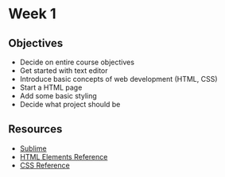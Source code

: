 # Week 1
## Objectives

- Decide on entire course objectives
- Get started with text editor
- Introduce basic concepts of web development (HTML, CSS)
- Start a HTML page
- Add some basic styling
- Decide what project should be


## Resources
- [Sublime](https://www.sublimetext.com/)
- [HTML Elements Reference](https://developer.mozilla.org/en-US/docs/Web/HTML/Element)
- [CSS Reference](https://developer.mozilla.org/en-US/docs/Web/CSS/Reference)
